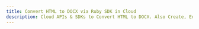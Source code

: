 ---title: Convert HTML to DOCX via Ruby SDK in Clouddescription: Cloud APIs & SDKs to Convert HTML to DOCX. Also Create, Edit & Render Microsoft Word & OpenOffice documents in the Cloud.---